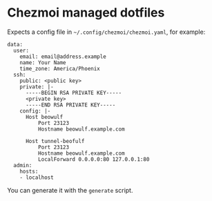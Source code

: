 # Chezmoi managed dotfiles

Expects a config file in `~/.config/chezmoi/chezmoi.yaml`, for example:

```
data:
  user:
    email: email@address.example
    name: Your Name
    time_zone: America/Phoenix
  ssh:
    public: <public key>
    private: |-
      -----BEGIN RSA PRIVATE KEY-----
      <private key>
      -----END RSA PRIVATE KEY-----
    config: |-
      Host beowulf
          Port 23123
          Hostname beowulf.example.com

      Host tunnel-beofulf
          Port 23123
          Hostname beowulf.example.com
          LocalForward 0.0.0.0:80 127.0.0.1:80
  admin:
    hosts:
    - localhost
```

You can generate it with the `generate` script.
